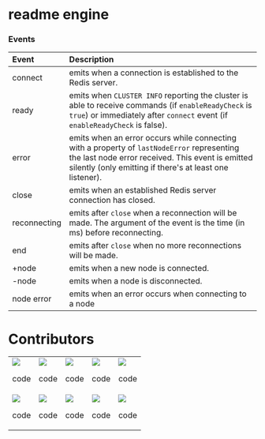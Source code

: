 # readme engine

### Events

Event    | Description
:------------- | :-------------
connect  | emits when a connection is established to the Redis server.
ready    | emits when `CLUSTER INFO` reporting the cluster is able to receive commands (if `enableReadyCheck` is `true`) or immediately after `connect` event (if `enableReadyCheck` is false).
error    | emits when an error occurs while connecting with a property of `lastNodeError` representing the last node error received. This event is emitted silently (only emitting if there's at least one listener).
close    | emits when an established Redis server connection has closed.
reconnecting | emits after `close` when a reconnection will be made. The argument of the event is the time (in ms) before reconnecting.
end     | emits after `close` when no more reconnections will be made.
+node   | emits when a new node is connected.
-node   | emits when a node is disconnected.
node error | emits when an error occurs when connecting to a node


# Contributors
<table>
 <tr>
    <td width="20%"><a href="https://github.com/"><img src="https://avatars3.githubusercontent.com/u/5814507?v=4" /></a><p align="center">code</p></td>
    <td width="20%"><a href="https://github.com/"><img src="https://avatars3.githubusercontent.com/u/5814507?v=4" /></a><p align="center">code</p></td>
    <td width="20%"><a href="https://github.com/"><img src="https://avatars3.githubusercontent.com/u/5814507?v=4" /></a><p align="center">code</p></td>
    <td width="20%"><a href="https://github.com/"><img src="https://avatars3.githubusercontent.com/u/5814507?v=4" /></a><p align="center">code</p></td>
    <td width="20%"><a href="https://github.com/"><img src="https://avatars3.githubusercontent.com/u/5814507?v=4" /></a><p align="center">code</p></td>
  </tr>
  <tr>
    <td width="20%"><a href="https://github.com/"><img src="https://avatars3.githubusercontent.com/u/5814507?v=4" /></a><p align="center">code</p></td>
    <td width="20%"><a href="https://github.com/"><img src="https://avatars3.githubusercontent.com/u/5814507?v=4" /></a><p align="center">code</p></td>
    <td width="20%"><a href="https://github.com/"><img src="https://avatars3.githubusercontent.com/u/5814507?v=4" /></a><p align="center">code</p></td>
    <td width="20%"><a href="https://github.com/"><img src="https://avatars3.githubusercontent.com/u/5814507?v=4" /></a><p align="center">code</p></td>
    <td width="20%"><a href="https://github.com/"><img src="https://avatars3.githubusercontent.com/u/5814507?v=4" /></a><p align="center">code</p></td>
  </tr>
</table>
